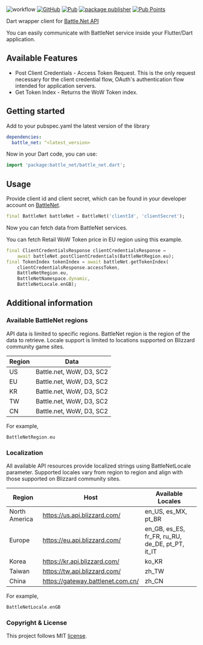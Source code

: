 <!-- 
This README describes the package. If you publish this package to pub.dev,
this README's contents appear on the landing page for your package.

For information about how to write a good package README, see the guide for
[writing package pages](https://dart.dev/guides/libraries/writing-package-pages). 

For general information about developing packages, see the Dart guide for
[creating packages](https://dart.dev/guides/libraries/create-library-packages)
and the Flutter guide for
[developing packages and plugins](https://flutter.dev/developing-packages). 
-->
![workflow](https://github.com/vmpay/battle_net_dart/actions/workflows/main.yml/badge.svg)
[![GitHub](https://img.shields.io/github/license/vmpay/battle_net_dart?color=salad&logo=github)](https://github.com/vmpay/battle_net_dart/blob/master/LICENSE)
[![Pub](https://img.shields.io/pub/v/battle_net.svg?logo=dart&logoColor=blue)](https://pub.dev/packages/battle_net)
[![package publisher](https://img.shields.io/pub/publisher/battle_net.svg?logo=dart&logoColor=blue)](https://pub.dev/packages/battle_net/publisher)
[![Pub Points](https://img.shields.io/pub/points/battle_net?logo=flutter&logoColor=lightblue)](https://pub.dev/packages/battle_net)


Dart wrapper client for [Battle.Net API](https://develop.battle.net/documentation)

You can easily communicate with BattleNet service inside your Flutter/Dart application.   

## Available Features

* Post Client Credentials - Access Token Request. This is the only request necessary for the client 
credential flow, OAuth's authentication flow intended for application servers.
* Get Token Index - Returns the WoW Token index.

## Getting started

Add to your pubspec.yaml the latest version of the library

```yaml
dependencies:
  battle_net: ^<latest_version>
```

Now in your Dart code, you can use:

```dart
import 'package:battle_net/battle_net.dart';
```

## Usage

Provide client id and client secret, which can be found in your developer account on [BattleNet](https://develop.battle.net/access/clients).

```dart
final BattleNet battleNet = BattleNet('clientId', 'clientSecret');
```

Now you can fetch data from BattleNet services. 

You can fetch Retail WoW Token price in EU region using this example.

```dart
final ClientCredentialsResponse clientCredentialsResponse =
    await battleNet.postClientCredentials(BattleNetRegion.eu);
final TokenIndex tokenIndex = await battleNet.getTokenIndex(
    clientCredentialsResponse.accessToken,
    BattleNetRegion.eu,
    BattleNetNamespace.dynamic,
    BattleNetLocale.enGB);
```


## Additional information

### Available BattleNet regions

API data is limited to specific regions. BattleNet region is the region of the data to retrieve.
Locale support is limited to locations supported on Blizzard community game sites.

| Region | Data                     |
|--------|--------------------------|
| US     | Battle.net, WoW, D3, SC2 |
| EU     | Battle.net, WoW, D3, SC2 |
| KR     | Battle.net, WoW, D3, SC2 |
| TW     | Battle.net, WoW, D3, SC2 |
| CN     | Battle.net, WoW, D3, SC2 |

For example,
```dart
BattleNetRegion.eu
```

### Localization

All available API resources provide localized strings using BattleNetLocale parameter. Supported
locales vary from region to region and align with those supported on Blizzard community sites.

| Region        | Host                               | Available Locales                               |
|---------------|------------------------------------|-------------------------------------------------|
| North America | https://us.api.blizzard.com/       | en_US, es_MX, pt_BR                             |
| Europe        | https://eu.api.blizzard.com/       | en_GB, es_ES, fr_FR, ru_RU, de_DE, pt_PT, it_IT |
| Korea         | https://kr.api.blizzard.com/       | ko_KR                                           |
| Taiwan        | https://tw.api.blizzard.com/       | zh_TW                                           |
| China         | https://gateway.battlenet.com.cn/  | zh_CN                                           |

For example,
```dart
BattleNetLocale.enGB
```

### Copyright & License
This project follows MIT [license](https://github.com/vmpay/battle_net_dart/blob/master/LICENSE).
